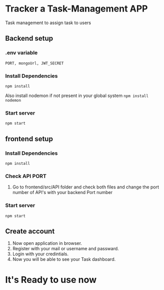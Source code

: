 # Tracker a Task-Management APP 

Task management to assign task to users

## Backend setup

### .env variable

```
PORT, mongoUrl, JWT_SECRET
```

### Install Dependencies

```
npm install
```

Also install nodemon if not present in your global system `npm install nodemon`

### Start server

```
npm start
```

## frontend setup

### Install Dependencies

```
npm install
```

### Check API PORT

1. Go to frontend/src/API folder and check both files and change the port number of API's with your backend Port number

### Start server

```
npm start
```

## Create account

1. Now open application in browser.
2. Register with your mail or username and passward.
3. Login with your credintials.
4. Now you will be able to see your Task dashboard.

# It's Ready to use now
